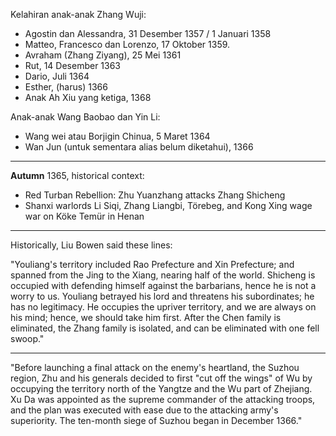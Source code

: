
Kelahiran anak-anak Zhang Wuji:

- Agostin dan Alessandra, 31 Desember 1357 / 1 Januari 1358
- Matteo, Francesco dan Lorenzo, 17 Oktober 1359.
- Avraham (Zhang Ziyang), 25 Mei 1361
- Rut, 14 Desember 1363
- Dario, Juli 1364
- Esther, (harus) 1366
- Anak Ah Xiu yang ketiga, 1368

Anak-anak Wang Baobao dan Yin Li:

- Wang wei atau Borjigin Chinua, 5 Maret 1364
- Wan Jun (untuk sementara alias belum diketahui), 1366


---

**Autumn** 1365, historical context:

- Red Turban Rebellion: Zhu Yuanzhang attacks Zhang Shicheng
- Shanxi warlords Li Siqi, Zhang Liangbi, Törebeg, and Kong Xing wage war on Köke Temür in Henan

---

Historically, Liu Bowen said these lines:

"Youliang's territory included Rao Prefecture and Xin Prefecture; and spanned from the Jing to the Xiang, nearing half of the world. Shicheng is occupied with defending himself against the barbarians, hence he is not a worry to us. Youliang betrayed his lord and threatens his subordinates; he has no legitimacy. He occupies the upriver territory, and we are always on his mind; hence, we should take him first. After the Chen family is eliminated, the Zhang family is isolated, and can be eliminated with one fell swoop."

---


"Before launching a final attack on the enemy's heartland, the Suzhou region, Zhu and his generals decided to first "cut off the wings" of Wu by occupying the territory north of the Yangtze and the Wu part of Zhejiang. Xu Da was appointed as the supreme commander of the attacking troops, and the plan was executed with ease due to the attacking army's superiority. The ten-month siege of Suzhou began in December 1366."
